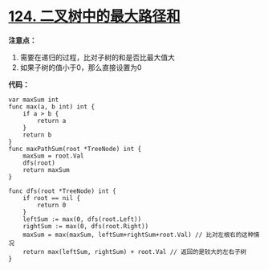 # [124. 二叉树中的最大路径和](https://leetcode-cn.com/problems/binary-tree-maximum-path-sum/submissions/)

**注意点：**

1. 需要在递归的过程，比对子树的和是否比最大值大
2. 如果子树的值小于0，那么直接设置为0

**代码：**

	var maxSum int
	func max(a, b int) int {
		if a > b {
			return a
		}
		return b
	}
	func maxPathSum(root *TreeNode) int {
		maxSum = root.Val
		dfs(root)
		return maxSum
	}
	
	func dfs(root *TreeNode) int {
		if root == nil {
			return 0
		}
		leftSum := max(0, dfs(root.Left))
		rightSum := max(0, dfs(root.Right))
		maxSum = max(maxSum, leftSum+rightSum+root.Val) // 比对左根右的这种情况
		return max(leftSum, rightSum) + root.Val // 返回的是较大的左右子树
	}
  
